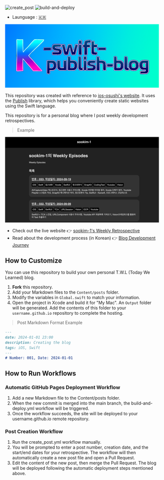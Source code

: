 ![create_post](https://github.com/sookim-1/k-swift-publish-blog/actions/workflows/create_post.yml/badge.svg)
![build-and-deploy](https://github.com/sookim-1/k-swift-publish-blog/actions/workflows/build-and-deploy.yml/badge.svg)

- Launguage : [🇰🇷](./README_KR.md)

![logo](./docs/logo.png)

This repository was created with reference to [ios-osushi's website](https://github.com/ios-osushi/website).
It uses the [Publish](https://github.com/JohnSundell/Publish) library, which helps you conveniently create static websites using the Swift language.

This repository is for a personal blog where I post weekly development retrospectives.

> Example

![sample_website_capture](./docs/sample_website_capture.png)

-   Check out the live website 👉 [sookim-1's Weekly Retrospective](https://sookimblogoriginversion.vercel.app/)
-   Read about the development process (in Korean) 👉 [Blog Development Journey](./docs/blog_development.md)

## How to Customize

You can use this repository to build your own personal T.W.L (Today We Learned) blog.

1.  **Fork** this repository.
2.  Add your Markdown files to the `Content/posts` folder.
3.  Modify the variables in `Global.swift` to match your information.
4.  Open the project in Xcode and build it for "My Mac". An `Output` folder will be generated. Add the contents of this folder to your `username.github.io` repository to complete the hosting.

> Post Markdown Format Example

```markdown
---
date: 2024-01-01 23:00
description: Creating the blog
tags: iOS, Swift
---
# Number: 001, Date: 2024-01-01
```

## How to Run Workflows

### Automatic GitHub Pages Deployment Workflow

1. Add a new Markdown file to the Content/posts folder.
2. When the new commit is merged into the main branch, the build-and-deploy.yml workflow will be triggered.
3. Once the workflow succeeds, the site will be deployed to your username.github.io remote repository.

### Post Creation Workflow
1. Run the create_post.yml workflow manually.
2. You will be prompted to enter a post number, creation date, and the start/end dates for your retrospective. The workflow will then automatically create a new post file and open a Pull Request.
3. Edit the content of the new post, then merge the Pull Request. The blog will be deployed following the automatic deployment steps mentioned above.

